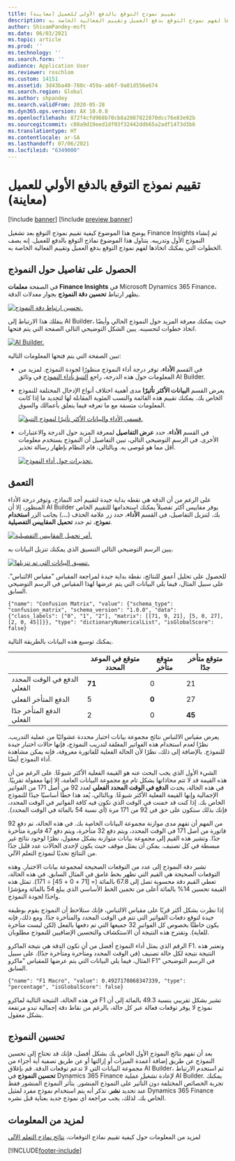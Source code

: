 ```yaml
---
title: تقييم نموذج التوقع بالدفع الأولي للعميل (معاينة)
description: يصف هذا الموضوع الخطوات التي يمكنك اتخاذها لفهم نموذج التوقع بدفع العميل وتقييم الفعالية الخاصة به.
author: ShivamPandey-msft
ms.date: 06/03/2021
ms.topic: article
ms.prod: ''
ms.technology: ''
ms.search.form: ''
audience: Application User
ms.reviewer: roschlom
ms.custom: 14151
ms.assetid: 3d43ba40-780c-459a-a66f-9a01d556e674
ms.search.region: Global
ms.author: shpandey
ms.search.validFrom: 2020-05-28
ms.dyn365.ops.version: AX 10.0.8
ms.openlocfilehash: 872f4cfd968b70cb8a2087822870dcc76e83e92b
ms.sourcegitcommit: c08a9d19eed1df03f32442ddb65a2adf1473d3b6
ms.translationtype: HT
ms.contentlocale: ar-SA
ms.lasthandoff: 07/06/2021
ms.locfileid: "6349000"
---
```

# <a name="evaluate-the-initial-customer-payment-prediction-model-preview"></a>تقييم نموذج التوقع بالدفع الأولي للعميل (معاينة)

[!include [banner](../includes/banner.md)]
[!include [preview banner](../includes/preview-banner.md)]

يوضح هذا الموضوع كيفية تقييم نموذج التوقع بعد تشغيل Finance Insights ثم إنشاء النموذج الأول وتدريبه. يتناول هذا الموضوع نماذج التوقع بالدفع للعميل. إنه يصف الخطوات التي يمكنك اتخاذها لفهم نموذج التوقع بدفع العميل وتقييم الفعالية الخاصة به.

## <a name="getting-details-about-the-model"></a>الحصول على تفاصيل حول النموذج

في الصفحة **معلمات Finance Insights** في Microsoft Dynamics 365 Finance، يظهر ارتباط **تحسين دقة النموذج** بجوار معدلات الدقة.

[![تحسين ارتباط دقة النموذج.](./media/prediction-model.png)](./media/prediction-model.png)

ينقلك هذا الارتباط إلى AI Builder، حيث يمكنك معرفة المزيد حول النموذج الحالي وأيضًا اتخاذ خطوات لتحسينه. يبين الشكل التوضيحي التالي الصفحة التي يتم فتحها.

[![AI Builder.](./media/what-to-predict.png)](./media/what-to-predict.png)

تبين الصفحة التي يتم فتحها المعلومات التالية:

- في القسم **الأداء**، توفر درجة أداء النموذج منظورًا لجودة النموذج. لمزيد من المعلومات حول هذه الدرجة، راجع [التنبؤ بأداء النموذج](/ai-builder/prediction-performance) في وثائق AI Builder.
- يعرض القسم **البيانات الأكثر تأثيرًا** مدى أهمية اختلاف أنواع الإدخال المختلفة للنموذج الخاص بك. يمكنك تقييم هذه القائمة والنسب المئوية المقابلة لها لتحديد ما إذا كانت المعلومات متسقة مع ما تعرفه فيما يتعلق بأعمالك والسوق.

    [![قسمي الأداء والبيانات الأكثر تأثيرًا لنموذج التنبؤ.](./media/models.png)](./media/models.png)

- في القسم **الأداء**، حدد **عرض التفاصيل** لمعرفة المزيد حول الدرجة والاعتبارات الأخرى. في الرسم التوضيحي التالي، تبين التفاصيل أن النموذج يستخدم معلومات أقل مما هو مُوصى به. وبالتالي، قام النظام بإظهار رسالة تحذير.

    [![تحذيرات حول أداء النموذج.](./media/details.png)](./media/details.png)

## <a name="digging-deeper"></a>التعمق

على الرغم من أن الدقة هي نقطه بداية جيدة لتقييم أحد النماذج، وتوفر درجة الأداء المنظور، إلا أن AI Builder يوفر مقاييس أكثر تفصيلاً يمكنك استخدامها للتقييم الخاص بك. لتنزيل التفاصيل، في القسم **الأداء**، حدد زر علامة الحذف (**...**) بجانب الزر **استخدام نموذج**، ثم حدد **تحميل المقاييس التفصيلية**.

[![أمر تحميل المقاييس التفصيلية.](./media/performance.png)](./media/performance.png)

يبين الرسم التوضيحي التالي التنسيق الذي يمكنك تنزيل البيانات به.

[![تنسيق البيانات التي تم تنزيلها.](./media/data-format.png)](./media/data-format.png)

للحصول على تحليل أعمق للنتائج، نقطة بداية جيدة لمراجعة المقياس "مقياس الالتباس". على سبيل المثال، فيما يلي البيانات التي يتم عرضها لهذا المقياس في الرسم التوضيحي السابق.

`{"name": "Confusion Matrix", "value": {"schema_type": "confusion_matrix", "schema_version": "1.0.0", "data": {"class_labels": ["0", "1", "2"], "matrix": [[71, 9, 21], [5, 0, 27], [2, 0, 45]]}}, "type": "dictionaryNumericalList", "isGlobalScore": false}`

يمكنك توسيع هذه البيانات بالطريقة التالية.

| &nbsp;                   | متوقع في الموعد المحدد | متوقع متأخر | متوقع متأخر جدًا |
|--------------------------|-------------------|----------------|---------------------|
| الدفع في الوقت المحدد الفعلي   | **71**            | 0              | 21                  |
| الدفع المتأخر الفعلي      | 5                 | **0**          | 27                  |
| الدفع المتأخر جدًا الفعلي | 2                 | 0              | **45**              |

يعرض مقياس الالتباس نتائج مجموعة بيانات اختبار محددة عشوائيًا من عملية التدريب. نظرًا لعدم استخدام هذه الفواتير المغلقة لتدريب النموذج، فإنها حالات اختبار جيدة للنموذج. بالإضافة إلى ذلك، نظرًا لأن الحالة الفعلية للفاتورة معروفة، فإنه يمكن مشاهدة أداء النموذج أيضًا.

الشيء الأول الذي يجب البحث عنه هو القيمة الفعلية الأكثر شيوعًا. على الرغم من أن هذه القيمة قد لا تتم محاذاتها بشكل تام مع مجموعة البيانات العامة، إلا إنها معقولة تقريبًا. في هذه الحالة، يحدث **‏‫الدفع في الوقت المحدد الفعلي** لعدد 92 من أصل 171 من الفواتير الإجمالية وإنها القيمة الفعلية الأكثر شيوعًا. وبالتالي، يُعد هذا خطًا أساسيًا جيدًا للنموذج الخاص بك. إذا كنت قد خمنت في الوقت الذي تكون فيه كافة الفواتير في الوقت المحدد، فإنك بذلك ستكون على حق في 92 من 171 مرة (أي نسبة 54 بالمائة في الوقت المحدد).

من المهم أن تفهم مدى موازنة مجموعة البيانات الخاصة بك. في هذه الحالة، تم دفع 92 فاتورة من أصل 171 في الوقت المحدد، ويتم دفع 32 متأخرة، ويتم دفع 47 فاتورة متأخرة جدًا. وتشير هذه القيم إلى مجموعة بيانات متوازنة بشكل معقول، نظرًا لوجود نتائج غير مبسطة في كل تصنيف. يمكن أن يمثل موقف حيث يكون لإحدى الحالات عدد قليل جدًا من النتائج تحديًا لنموذج التعلم الآلي.

تشير دقة النموذج إلى عدد من التوقعات الصحيحة لمجموعة بيانات الاختبار. وهذه التوقعات الصحيحة هي القيم التي تظهر بخط غامق في المثال السابق. في هذه الحالة، تعطي القيم دقة محسوبة تصل إلى 67.8 بالمائة (= \[71 + 0 + 45\] ÷ 171). تمثل هذه القيمة تحسين 14% بالمائة أعلى من تخمين الخط الأساسي الذي يبلغ 54 بالمائة ومؤشرًا واحدًا لجودة النموذج.

إذا نظرت بشكل أكثر قربًا على مقياس الالتباس، فإنك ستلاحظ أن النموذج يقوم بوظيفة جيدة لتوقع دفعات الفواتير التي تتم في الوقت المحدد والمتأخرة جدًا. ومع ذلك، فإنه يكون خاطئًا بخصوص كل الفواتير 32 جميعها التي تم دفعها بالفعل (لكن ليست متأخرة للغاية). وتقترح هذه النتيجة أن الاستكشاف والتحسين الإضافيين للنموذج مطلوبان.

الرقم الذي يمثل أداء النموذج أفضل من أن تكون الدقة هي نتيجة الماكرو F1. وتعتبر هذه النتيجة نتيجة لكل حالة تصنيف (في الوقت المحدد ومتأخرة ومتأخرة جدًا). على سبيل المثال، فيما يلي البيانات التي يتم عرضها للمقياس "ماكرو F1" في الرسم التوضيحي السابق.

`{"name": "F1 Macro", "value": 0.4927170868347339, "type": "percentage", "isGlobalScore": false}`

في هذه الحالة، النتيجة التالية لماكرو F1 تشير بشكل تقريبي بنسبة 49.3 بالمائة إلى أن نموذج لا يوفر توقعات فعالة عبر كل حالة، بالرغم من نقاط دقة إجمالية تبدو مرتفعة بشكل معقول.

## <a name="improving-the-model"></a>تحسين النموذج

بعد أن تفهم نتائج النموذج الأول الخاص بك بشكل أفضل، فإنك قد تحتاج إلى تحسين النموذج عن طريق إضافة أعمدة الميزات أو إزالتها أو عن طريق تصفية أية أجزاء من مجموعة البيانات التي لا تدعم توقعات الدقة. قم بإغلاق AI Builder، ثم استخدم الارتباط **تحسين النموذج** في Dynamics 365 Finance لإعادة تشغيل عملية AI Builder. يمكنك تجربة الخصائص المختلفة دون التأثير على النموذج المنشور. يتأثر النموذج المنشور فقط عند تحديد **نشر**. تذكر أنه يتم استخدام نموذج مفرد لمثيل Dynamics 365 Finance الخاص بك. لذلك، يجب مراجعة أي نموذج جديد بعناية قبل نشره.

## <a name="for-more-information"></a>لمزيد من المعلومات

لمزيد من المعلومات حول كيفية تقييم نماذج التوقعات، [نتائج نماذج التعلم الآلي](/confusion-matrix.md)

[!INCLUDE[footer-include](../../includes/footer-banner.md)]
